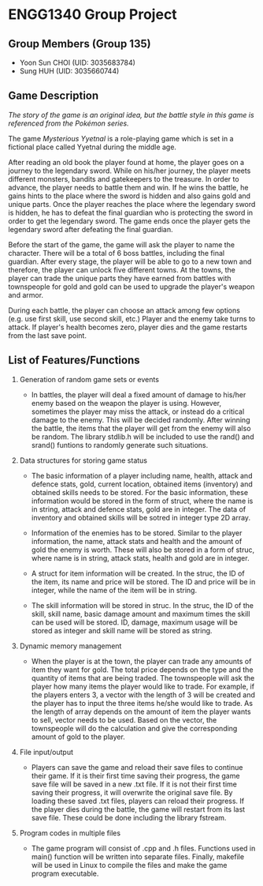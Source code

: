 # ENGG1340 Group Project
## Group Members (Group 135)
- Yoon Sun CHOI (UID: 3035683784)
- Sung HUH (UID: 3035660744)

## Game Description
*The story of the game is an original idea, but the battle style in this game is referenced from the Pokémon series.*

The game *Mysterious Yyetnal* is a role-playing game which is set in a fictional place called Yyetnal during the middle age.

After reading an old book the player found at home, the player goes on a journey to the legendary sword. While on his/her journey, the player meets different monsters, bandits and gatekeepers to the treasure. In order to advance, the player needs to battle them and win. If he wins the battle, he gains hints to the place where the sword is hidden and also gains gold and unique parts. Once the player reaches the place where the legendary sword is hidden, he has to defeat the final guardian who is protecting the sword in order to get the legendary sword. The game ends once the player gets the legendary sword after defeating the final guardian.

Before the start of the game, the game will ask the player to name the character. There will be a total of 6 boss battles, including the final guardian. After every stage, the player will be able to go to a new town and therefore, the player can unlock five different towns. At the towns, the player can trade the unique parts they have earned from battles with townspeople for gold and gold can be used to upgrade the player's weapon and armor.

During each battle, the player can choose an attack among few options (e.g. use first skill, use second skill, etc.) Player and the enemy take turns to attack. If player's health becomes zero, player dies and the game restarts from the last save point.  

## List of Features/Functions
1. Generation of random game sets or events
   - In battles, the player will deal a fixed amount of damage to his/her enemy based on the weapon the player is using. However, sometimes the player may miss the attack, or instead do a critical damage to the enemy. This will be decided randomly. After winning the battle, the items that the player will get from the enemy will also be random. The library stdlib.h will be included to use the rand() and srand() funtions to randomly generate such situations.

2. Data structures for storing game status
   - The basic information of a player including name, health, attack and defence stats, gold, current location, obtained items (inventory) and obtained skills needs to be stored. For the basic information, these information would be stored in the form of struct, where the name is in string, attack and defence stats, gold are in integer. The data of inventory and obtained skills will be sotred in integer type 2D array.
   
   - Information of the enemies has to be stored. Similar to the player information, the name, attack stats and health and the amount of gold the enemy is worth. These will also be stored in a form of struc, where name is in string, attack stats, health and gold are in integer.
   
   - A struct for item information will be created. In the struc, the ID of the item, its name and price will be stored. The ID and price will be in integer, while the name of the item will be in string.
   
   - The skill information will be stored in struc. In the struc, the ID of the skill, skill name, basic damage amount and maximum times the skill can be used will be stored. ID, damage, maximum usage will be stored as integer and skill name will be stored as string.
   
3. Dynamic memory management
   - When the player is at the town, the player can trade any amounts of item they want for gold. The total price depends on the type and the quantity of items that are being traded. The townspeople will ask the player how many items the player would like to trade. For example, if the players enters 3, a vector with the length of 3 will be created and the player has to input the three items he/she would like to trade. As the length of array depends on the amount of item the player wants to sell, vector needs to be used. Based on the vector, the townspeople will do the calculation and give the corresponding amount of gold to the player.
   
4. File input/output
   - Players can save the game and reload their save files to continue their game. If it is their first time saving their progress, the game save file will be saved in a new .txt file. If it is not their first time saving their progress, it will overwrite the original save file. By loading these saved .txt files, players can reload their progress. If the player dies during the battle, the game will restart from its last save file. These could be done including the library fstream. 

5. Program codes in multiple files
   - The game program will consist of .cpp and .h files. Functions used in main() function will be written into separate files. Finally, makefile will be used in Linux to compile the files and make the game program executable.
